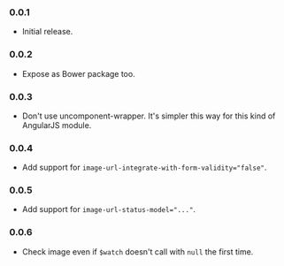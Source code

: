 ### 0.0.1
   * Initial release.

### 0.0.2
   * Expose as Bower package too.

### 0.0.3
   * Don't use uncomponent-wrapper. It's simpler this way for this kind of AngularJS module.

### 0.0.4
   * Add support for `image-url-integrate-with-form-validity="false"`.

### 0.0.5
   * Add support for `image-url-status-model="..."`.

### 0.0.6
   * Check image even if `$watch` doesn't call with `null` the first time.
